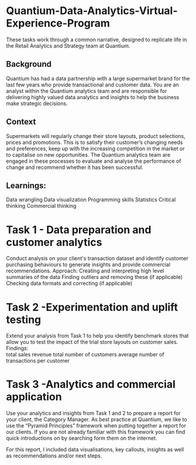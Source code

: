 # Quantium-Data-Analytics-Virtual-Experience-Program
These tasks work through a common narrative, designed to replicate life in the Retail Analytics and Strategy team at Quantium.

## Background
Quantium has had a data partnership with a large supermarket brand for the last few years who provide transactional and customer data. You are an analyst within the Quantium analytics team and are responsible for delivering highly valued data analytics and insights to help the business make strategic decisions. 

## Context
Supermarkets will regularly change their store layouts, product selections, prices and promotions. This is to satisfy their customer’s changing needs and preferences, keep up with the increasing competition in the market or to capitalise on new opportunities. The Quantium analytics team are engaged in these processes to evaluate and analyse the performance of change and recommend whether it has been successful. 

## Learnings:

Data wrangling
Data visualization
Programming skills
Statistics
Critical thinking
Commercial thinking

# Task 1 - Data preparation and customer analytics

Conduct analysis on your client's transaction dataset and identify customer purchasing behaviours to generate insights and provide commercial recommendations.
 Approach:
    Creating and interpreting high level summaries of the data
    Finding outliers and removing these (if applicable)
    Checking data formats and correcting (if applicable)

# Task 2 -Experimentation and uplift testing

Extend your analysis from Task 1 to help you identify benchmark stores that allow you to test the impact of the trial store layouts on customer sales.
 Findings:  
  total sales revenue
  total number of customers
  average number of transactions per customer

# Task 3 -Analytics and commercial application

Use your analytics and insights from Task 1 and 2 to prepare a report for your client, the Category Manager.
As best practice at Quantium, we like to use the “Pyramid Principles” framework when putting together a report for our clients. If you are not already familiar with this framework you can find quick introductions on by searching form them on the internet.


For this report, I included data visualisations, key callouts, insights as well as recommendations and/or next steps.
